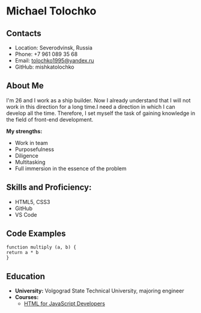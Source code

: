 # Michael Tolochko

## Contacts

   * Location: Severodvinsk, Russia
   * Phone: +7 961 089 35 68
   * Email: tolochko1995@yandex.ru
   * GitHub: mishkatolochko

## About Me

I'm 26 and I work as a ship builder. Now I already understand that I will not work in this direction for a long time.I need a direction in which I can develop all the time. Therefore, I set myself the task of gaining knowledge in the field of front-end development.

**My strengths:**
   *   Work in team
   *   Purposefulness
   *   Diligence
   *   Multitasking
   *   Full immersion in the essence of the problem

## Skills and Proficiency:
   * HTML5, CSS3
   * GitHub
   * VS Code

## Code Examples
```
function multiply (a, b) {
return a * b
}
```
## Education
* **University:** Volgograd State Technical University, majoring engineer
* **Сourses:**
    + [HTML for JavaScript Developers](https://www.itgid.info/)
